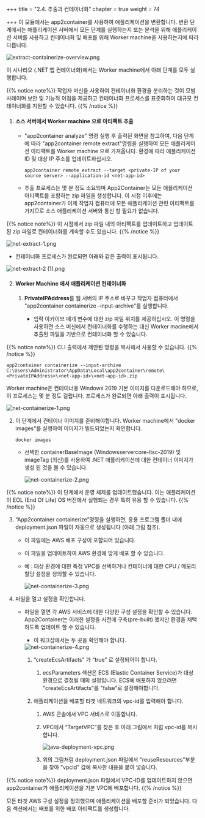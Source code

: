 +++
title = "2.4. 추출과 컨테이너화"
chapter = true
weight = 74

+++
이 모듈에서는 app2container를 사용하여 애플리케이션을 변환합니다. 변환 단계에서는 애플리케이션 서버에서 모든 단계를 실행하는지 또는 분석을 위해 애플리케이션 서버를 사용하고 컨테이너화 및 배포를 위해 Worker machine을 사용하는지에 따라 다릅니다.

<img src="/images/d/extract-containerize-overview.png" alt="extract-containerize-overview.png" style="zoom:100%;" />

이 시나리오 (.NET 앱 컨테이너화)에서는 Worker machine에서 아래 단계를 모두 실행합니다.

{{% notice note%}}
작업자 머신을 사용하여 컨테이너화 환경을 분리하는 것이 모범 사례이며 보안 및 기능적 이점을 제공하고 컨테이너화 프로세스를 표준화하여 대규모 컨테이너화를 지원할 수 있습니다.
{{% /notice %}}

1. #### 소스 서버에서 Worker machine 으로 아티팩트 추출

   - "app2container analyze" 명령 실행 후  출력된  화면을 참고하여, 다음 단계에 따라 "app2container remote extract"명령을 실행하여 모든 애플리케이션 아티팩트를 Worker machine 으로 가져옵니다. 환경에 따라 애플리케이션 ID 및 대상 IP 주소를 업데이트하십시오.

     ```
     app2container remote extract --target <private-IP of your source server> --application-id <net-app-id>
     ```

   - 추출 프로세스는 몇 분 정도 소요되며 App2Container는 모든 애플리케이션 아티팩트를 포함하는 zip 파일을 생성합니다. 이 시점 이후에는 app2container가 이제 작업자 컴퓨터에 모든 애플리케이션 관련 아티팩트를 가지므로 소스 애플리케이션 서버와 통신 할 필요가 없습니다.

{{% notice note%}}
이 시점에서 zip 파일 내의 아티팩트를 업데이트하고 업데이트 된 zip 파일로 컨테이너화를 계속할 수도 있습니다.
{{% /notice %}}

<img src="/images/d/net-extract-1.png" alt="net-extract-1.png" style="zoom:100%;" />

   -   컨테이너화 프로세스가 완료되면 아래와 같은 출력이 표시됩니다.

<img src="/images/d/net-extract-2 (1).png" alt="net-extract-2 (1).png" style="zoom:100%;" />

2. #### Worker Machine 에서 애플리케이션 컨테이너화

   1. **PrivateIPAddress**를 웹 서버의 IP 주소로 바꾸고 작업자 컴퓨터에서 "app2container containerize –input-archive"를 실행합니다.

      - 입력 아카이브 매개 변수에 대한 zip 파일 위치를 제공하십시오. 이 명령을 사용하면 소스 머신에서 컨테이너화를 수행하는 대신 Worker macine에서 추출된 파일을 기반으로 컨테이너화 할 수 있습니다.

{{% notice note%}}
CLI 출력에서 제안된 명령을 복사해서 사용할 수 있습니다.
{{% /notice %}}

```
app2container containerize --input-archive C:\Users\Administrator\AppData\Local\app2container\remote\<PrivateIPAddress>\<net-app-id>\<net-app-id>.zip
```

Worker machine은 컨테이너용 Windows 2019 기본 이미지를 다운로드해야 하므로,  이 프로세스는 몇 분 정도 걸립니다. 프로세스가 완료되면 아래 출력이 표시됩니다.

<img src="/images/d/net-containerize-1.png" alt="net-containerize-1.png" style="zoom:100%;" />

   2. 이 단계에서 컨테이너 이미지를 준비해야합니다. Worker machine에서 "docker images"를 실행하여 이미지가 빌드되었는지 확인합니다.

      ```
      docker images
      ```

      - 선택한 containerBaseImage (Windowsservercore-ltsc-2019) 및 imageTag (최신)를 사용하여 .NET 애플리케이션에 대한 컨테이너 이미지가 생성 된 것을 볼 수 있습니다.

        <img src="/images/d/net-containerize-2.png" alt="net-containerize-2.png" style="zoom:100%;" />

   {{% notice note%}}
   이 단계에서 운영 체제를 업데이트했습니다. 이는 애플리케이션이 EOL (End Of Life) OS 버전에서 실행되는 경우 특히 유용 할 수 있습니다.
   {{% /notice %}}

   3. “App2container containerize”명령을 실행하면, 응용 프로그램 폴더 내에 deployment.json 파일이 자동으로 생성됩니다 (아래 그림 참조).

      - 이 파일에는 AWS 배포 구성이 포함되어 있습니다.

      - 이 파일을 업데이트하여 AWS 환경에 맞게 배포 할 수 있습니다.

      - 예 : 대상 환경에 대한 특정 VPC를 선택하거나 컨테이너에 대한 CPU / 메모리 할당 설정을 정의할 수 있습니다. 

        <img src="/images/d/net-containerize-3.png" alt="net-containerize-3.png" style="zoom:100%;" />

   4. 파일을 열고 설정을 확인합니다.

      - 파일을 열면 각 AWS 서비스에 대한 다양한 구성 설정을 확인할 수 있습니다. App2Container는 이러한 설정을 사전에 구축(pre-built) 했지만 환경을 채택하도록 업데이트 할 수 있습니다.

        - 이 워크샵에서는 두 곳을 확인해야 합니다.

        <img src="/images/d/net-containerize-4.png" alt="net-containerize-4.png" style="zoom:100%;" />

        1. “createEcsArtifacts” 가 “true” 로 설정되어야 합니다. 

           1. ecsParameters 섹션은 ECS (Elastic Container Service)가 대상 환경으로 결정될 때의 설정입니다. ECS에 배포하지 않으려면 "createEcsArtifacts"를 "false"로 설정해야합니다.

        2. 애플리케이션을 배포할 타겟 네트워크의 vpc-id를 입력해야 합니다. 

           1. AWS 콘솔에서 VPC 서비스로 이동합니다. 

           2. VPC에서 “TargetVPC”를 찾은 후 아래 그림에서 처럼 vpc-id를 복사합니다. 

              <img src="/images/d/java-deployment-vpc.png" alt="java-deployment-vpc.png" style="zoom:100%;" />

           3. 위의 그림처럼 deployment.json 파일에서 "reuseResources"부분을 찾아 "vpcId" 값에 복사한 내용을 붙여 넣습니다. 

   {{% notice note%}}
   deployment.json 파일에서 VPC-ID를 업데이트하지 않으면 app2container가 애플리케이션을 기본 VPC에 배포합니다.
   {{% /notice %}}

              

모든 타겟 AWS 구성 설정을 정의했으며 애플리케이션을 배포할 준비가 되었습니다.
다음 섹션에서는 배포를 위한 배포 아티팩트를 생성합니다.
